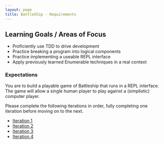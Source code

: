 ```yaml
---
layout: page
title: BattleShip - Requirements
---
```


## Learning Goals / Areas of Focus

* Proficiently use TDD to drive development
* Practice breaking a program into logical components
* Practice implementing a useable REPL interface
* Apply previously learned Enumerable techniques in a real context

### Expectations

You are to build a playable game of Battleship that runs in a REPL interface. The game will allow a single human player to play against a (simplistic) computer player.

Please complete the following iterations in order, fully completing one iteration before moving on to the next.

* [Iteration 1](./iteration_1)
* [Iteration 2](./iteration_2)
* [Iteration 3](./iteration_3)
* [Iteration 4](./iteration_4)
